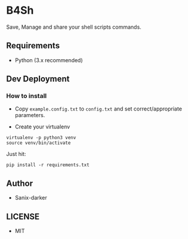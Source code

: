 # B4Sh

Save, Manage and share your shell scripts commands.

## Requirements

- Python (3.x recommended)

## Dev Deployment

### How to install

- Copy `example.config.txt` to `config.txt` and set correct/appropriate parameters.

- Create your virtualenv
```shell
virtualenv -p python3 venv
source venv/bin/activate
```

Just hit:
```shell
pip install -r requirements.txt
```

## Author

- Sanix-darker

## LICENSE

- MIT
